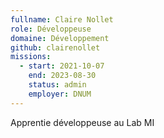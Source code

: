 ```yaml
---
fullname: Claire Nollet
role: Développeuse
domaine: Développement
github: clairenollet
missions:
  - start: 2021-10-07
    end: 2023-08-30
    status: admin
    employer: DNUM
---
```


Apprentie développeuse au Lab MI
